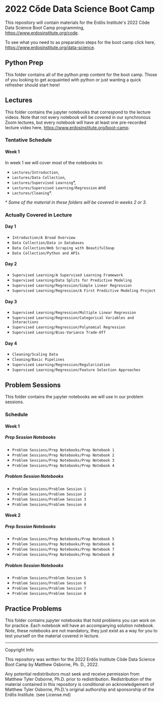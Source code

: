 # 2022 Cőde Data Science Boot Camp

This repository will contain materials for the Erdős Institute's 2022 Cőde Data Science Boot Camp programming, https://www.erdosinstitute.org/code. 

To see what you need to as preparation steps for the boot camp click here, https://www.erdosinstitute.org/data-science.


## Python Prep

This folder contains all of the python prep content for the boot camp. Those of you looking to get acquainted with python or just wanting a quick refresher should start here!

## Lectures

This folder contains the jupyter notebooks that correspond to the lecture videos. Note that not every notebook will be covered in our synchronous Zoom lectures, but every notebook will have at least one pre-recorded lecture video here, <a href="https://www.erdosinstitute.org/boot-camp">https://www.erdosinstitute.org/boot-camp</a>. 

### Tentative Schedule

#### Week 1

In week 1 we will cover most of the notebooks in:
- `Lectures/Introduction`,
- `Lectures/Data Collection`,
- `Lectures/Supervised Learning`*,
- `Lectures/Supervised Learning/Regression` and
- `Lectures/Cleaning`*.

<i>* Some of the material in these folders will be covered in weeks 2 or 3.</i>

### Actually Covered in Lecture

#### Day 1

- `Introduction/A Broad Overview`
- `Data Collection/Data in Databases`
- `Data Collection/Web Scraping with BeautifulSoup`
- `Data Collection/Python and APIs`

#### Day 2

- `Supervised Learning/A Supervised Learning Framework`
- `Supervised Learning/Data Splits for Predictive Modeling`
- `Supervised Learning/Regression/Simple Linear Regression`
- `Supervised Learning/Regression/A First Predictive Modeling Project`

#### Day 3

- `Supervised Learning/Regression/Multiple Linear Regression`
- `Supervised Learning/Regression/Categorical Variables and Interactions`
- `Supervised Learning/Regression/Polynomial Regression`
- `Supervised Learning/Bias-Variance Trade-Off`

#### Day 4

- `Cleaning/Scaling Data`
- `Cleaning/Basic Pipelines`
- `Supervised Learning/Regression/Regularization`
- `Supervised Learning/Regression/Feature Selection Approaches`

## Problem Sessions

This folder contains the jupyter notebooks we will use in our problem sessions.

### Schedule

#### Week 1

##### Prep Session Notebooks

- `Problem Sessions/Prep Notebooks/Prep Notebook 1`
- `Problem Sessions/Prep Notebooks/Prep Notebook 2`
- `Problem Sessions/Prep Notebooks/Prep Notebook 3`
- `Problem Sessions/Prep Notebooks/Prep Notebook 4`

##### Problem Session Notebooks

- `Problem Sessions/Problem Session 1`
- `Problem Sessions/Problem Session 2`
- `Problem Sessions/Problem Session 3`
- `Problem Sessions/Problem Session 4`

#### Week 2

##### Prep Session Notebooks

- `Problem Sessions/Prep Notebooks/Prep Notebook 5`
- `Problem Sessions/Prep Notebooks/Prep Notebook 6`
- `Problem Sessions/Prep Notebooks/Prep Notebook 7`
- `Problem Sessions/Prep Notebooks/Prep Notebook 8`

##### Problem Session Notebooks

- `Problem Sessions/Problem Session 5`
- `Problem Sessions/Problem Session 6`
- `Problem Sessions/Problem Session 7`
- `Problem Sessions/Problem Session 8`

## Practice Problems

This folder contains jupyter notebooks that hold problems you can work on for practice. Each notebook will have an accompanying solution notebook. <i>Note</i>, these notebooks are not mandatory, they just exist as a way for you to test yourself on the material covered in lecture.


-------------------------
Copyright Info

This repository was written for the 2022 Erdős Institute Cőde Data Science Boot Camp by Matthew Osborne, Ph. D., 2022.

Any potential redistributors must seek and receive permission from Matthew Tyler Osborne, Ph.D. prior to redistribution. Redistribution of the material contained in this repository is conditional on acknowledgement of Matthew Tyler Osborne, Ph.D.'s original authorship and sponsorship of the Erdős Institute. (see License.md)
